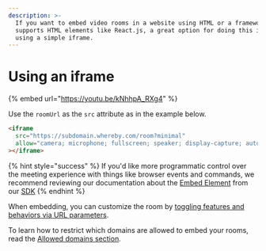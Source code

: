 ```yaml
---
description: >-
  If you want to embed video rooms in a website using HTML or a framework that
  supports HTML elements like React.js, a great option for doing this is by
  using a simple iframe.
---
```


# Using an iframe

{% embed url="https://youtu.be/kNhhpA_RXg4" %}

Use the `roomUrl` as the `src` attribute as in the example below.

```html
<iframe
  src="https://subdomain.whereby.com/room?minimal"
  allow="camera; microphone; fullscreen; speaker; display-capture; autoplay"
></iframe>
```

{% hint style="success" %}
If you'd like more programmatic control over the meeting experience with things like browser events and commands, we recommend reviewing our documentation about the [Embed Element](using-the-whereby-embed-element.md) from our [SDK](../../whereby-embedded-sdk-beta.md)
{% endhint %}

When embedding, you can customize the room by [toggling features and behaviors via URL parameters](../../customizing-rooms/using-url-parameters.md).&#x20;

To learn how to restrict which domains are allowed to embed your rooms, read the [Allowed domains section](../allowed-domains.md).
